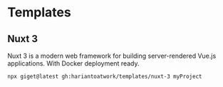 # Templates

## Nuxt 3

Nuxt 3 is a modern web framework for building server-rendered Vue.js applications.
With Docker deployment ready.

```bash
npx giget@latest gh:hariantoatwork/templates/nuxt-3 myProject
```